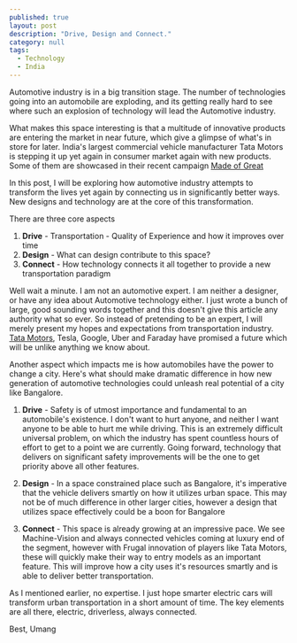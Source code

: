 ```yaml
---
published: true 
layout: post
description: "Drive, Design and Connect."
category: null
tags: 
  - Technology
  - India
---
```


Automotive industry is in a big transition stage. The number of technologies going into an automobile are exploding, and its getting really hard to see where such an explosion of technology will lead the Automotive industry.

What makes this space interesting is that a multitude of innovative products are entering the market in near future, which give a glimpse of what's in store for later. India's largest commercial vehicle manufacturer Tata Motors is stepping it up yet again in consumer market again with new products. Some of them are showcased in their recent campaign [Made of Great]

In this post, I will be exploring how automotive industry attempts to transform the lives yet again by connecting us in significantly better ways. New designs and technology are at the core of this transformation. 

There are three core aspects

1. **Drive** - Transportation - Quality of Experience and how it improves over time
2. **Design** - What can design contribute to this space?
3. **Connect** - How technology connects it all together to provide a new transportation paradigm


Well wait a minute. I am not an automotive expert. I am neither a designer, or have any idea about Automotive technology either. I just wrote a bunch of large, good sounding words together and this doesn't give this article any authority what so ever. So instead of pretending to be an expert, I will merely present my hopes and expectations from transportation industry. [Tata Motors], Tesla, Google, Uber and Faraday have promised a future which will be unlike anything we know about.

Another aspect which impacts me is how automobiles have the power to change a city. Here's what should make dramatic difference in how new generation of automotive technologies could unleash real potential of a city like Bangalore.

1. **Drive** - Safety is of utmost importance and fundamental to an automobile's existence. I don't want to hurt anyone, and neither I want anyone to be able to hurt me while driving. This is an extremely difficult universal problem, on which the industry has spent countless hours of effort to get to a point we are currently. Going forward, technology that delivers on significant safety improvements will be the one to get priority above all other features.

2. **Design** - In a space constrained place such as Bangalore, it's imperative that the vehicle delivers smartly on how it utilizes urban space. This may not be of much difference in other larger cities, however a design that utilizes space effectively could be a boon for Bangalore

3. **Connect** - This space is already growing at an impressive pace. We see Machine-Vision and always connected vehicles coming at luxury end of the segment, however with Frugal innovation of players like Tata Motors, these will quickly make their way to entry models as an important feature. This will improve how a city uses it's resources smartly and is able to deliver better transportation.

As I mentioned earlier, no expertise. I just hope smarter electric cars will transform urban transportation in a short amount of time. The key elements are all there, electric, driverless, always connected.

Best, Umang


[Link1]:http://umangsaini.in
[Made of Great]:http://madeofgreat.tatamotors.com/
[Tata Motors]:http://www.tatamotors.com/
